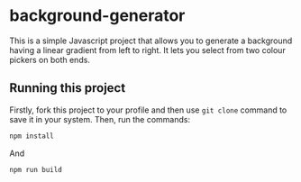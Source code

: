 # background-generator
This is a simple Javascript project that allows you to generate a background having a linear gradient from left to right. 
It lets you select from two colour pickers on both ends. 

## Running this project
Firstly, fork this project to your profile and then use ``` git clone ``` command to save it in your system.
Then,  run the commands:
```bash
npm install
```
And 
```bash
npm run build
```

